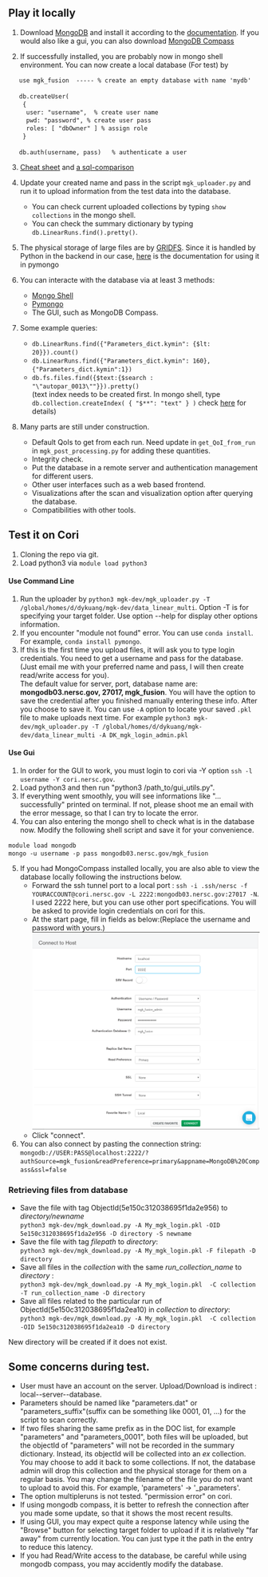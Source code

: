## Play it locally

1. Download [MongoDB](https://www.mongodb.com/what-is-mongodb) and install it according to the [documentation](https://docs.mongodb.com/manual/administration/install-community/). If you would also like a gui, you can also download [MongoDB Compass](https://www.mongodb.com/products/compass)

2. If successfully installed, you are probably now in mongo shell environment. You can now create a local database (For test) by   
```
   use mgk_fusion  ----- % create an empty database with name 'mydb'   

   db.createUser(   
    {   
     user: "username",  % create user name  
     pwd: "password", % create user pass  
     roles: [ "dbOwner" ] % assign role  
    }   
   
   db.auth(username, pass)   % authenticate a user    
```  

3. [Cheat sheet](https://blog.codecentric.de/files/2012/12/MongoDB-CheatSheet-v1_0.pdf) and [a sql-comparison](https://docs.mongodb.com/manual/reference/sql-comparison/ )  

4. Update your created name and pass in the script `mgk_uploader.py` and run it to upload information from the test data into the database.  
   * You can check current uploaded collections by typing `show collections` in the mongo shell.   
   * You can check the summary dictionary by typing `db.LinearRuns.find().pretty()`.

5. The physical storage of large files are by [GRIDFS](https://docs.mongodb.com/manual/core/gridfs/). Since it is handled by Python in the backend in our case, [here](https://api.mongodb.com/python/current/api/gridfs/index.html) is the documentation for using it in pymongo

6. You can interacte with the database via at least 3 methods:  
   * [Mongo Shell](https://docs.mongodb.com/manual/mongo/)  
   * [Pymongo](https://api.mongodb.com/python/current/api/index.html)  
   * The GUI, such as MongoDB Compass.  
   

7. Some example queries:  
   * `db.LinearRuns.find({"Parameters_dict.kymin": {$lt: 20}}).count()`   
   * `db.LinearRuns.find({"Parameters_dict.kymin": 160},{"Parameters_dict.kymin":1})`    
   * `db.fs.files.find({$text:{$search : "\"autopar_0013\""}}).pretty()`   
   (text index needs to be created first. In mongo shell, type `db.collection.createIndex( { "$**": "text" } )` check [here](https://docs.mongodb.com/v3.2/core/index-text/) for details) 
  
8. Many parts are still under construction.   
   * Default QoIs to get from each run.  Need update in `get_QoI_from_run` in `mgk_post_processing.py` for adding these quantities.    
   * Integrity check.  
   * Put the database in a remote server and authentication management for different users.    
   * Other user interfaces such as a web based frontend.    
   * Visualizations after the scan and visualization option after querying the database.  
   * Compatibilities with other tools.

## Test it on Cori

1. Cloning the repo via git.  
2. Load python3 via `module load python3` 

#### Use Command Line
1. Run the uploader by `python3 mgk-dev/mgk_uploader.py -T /global/homes/d/dykuang/mgk-dev/data_linear_multi`.  Option -T is for specifying your target folder. Use option --help for display other options information.  
2. If you encounter "module not found" error. You can use `conda install`. For example, `conda install pymongo`.  
3. If this is the first time you upload files, it will ask you to type login credentials. You need to get a username and pass for the database. (Just email me with your preferred name and pass, I will then create read/write access for you).  
The default value for server, port, database name are:  **mongodb03.nersc.gov, 27017, mgk_fusion**. You will have the option to save the credential after you finished manually entering these info.
After you choose to save it. You can use `-A` option to locate your saved `.pkl` file to make uploads next time. For example `python3 mgk-dev/mgk_uploader.py -T /global/homes/d/dykuang/mgk-dev/data_linear_multi -A DK_mgk_login_admin.pkl`
#### Use Gui
1. In order for the GUI to work, you must login to cori via -Y option `ssh -l username -Y cori.nersc.gov`.      
2. Load python3 and then run "python3 /path_to/gui_utils.py".    
3. If everything went smoothly, you will see informations like "... successfully" printed on terminal. If not, please shoot me an email with the error message, so that I can try to locate the error.  
4. You can also entering the mongo shell to check what is in the database now. Modify the following shell script and save it for your convenience.    
```
module load mongodb
mongo -u username -p pass mongodb03.nersc.gov/mgk_fusion
```       
5. If you had MongoCompass installed locally, you are also able to view the database locally following the instructions below.  
   * Forward the ssh tunnel port to a local port : `ssh -i .ssh/nersc -f YOURACCOUNT@cori.nersc.gov -L 2222:mongodb03.nersc.gov:27017 -N`. I used 2222 here, but you can use other port specifications.
    You will be asked to provide login credentials on cori for this.    
   * At the start page, fill in fields as below:(Replace the username and password with yours.)  
![picture](mongocompasslogin.png)     
   * Click "connect".      
6. You can also connect by pasting the connection string:  
`mongodb://USER:PASS@localhost:2222/?authSource=mgk_fusion&readPreference=primary&appname=MongoDB%20Compass&ssl=false`  
### Retrieving files from database    
* Save the file with tag ObjectId(5e150c312038695f1da2e956) to *directory/newname*  
`python3 mgk-dev/mgk_download.py -A My_mgk_login.pkl -OID 5e150c312038695f1da2e956 -D directory -S newname`  
* Save the file with tag *filepath* to *directory*:  
`python3 mgk-dev/mgk_download.py -A My_mgk_login.pkl -F filepath -D directory`    
* Save all files in the *collection* with the same *run_collection_name* to *directory* :  
`python3 mgk-dev/mgk_download.py -A My_mgk_login.pkl  -C collection -T run_collection_name -D directory`    
* Save all files related to the particular run of ObjectId(5e150c312038695f1da2ea10) in *collection* to *directory*:  
`python3 mgk-dev/mgk_download.py -A My_mgk_login.pkl  -C collection -OID 5e150c312038695f1da2ea10 -D directory`  

New directory will be created if it does not exist.

## Some concerns during test.
* User must have an account on the server. Upload/Download is indirect : local--server--database.  
* Parameters should be named like "parameters.dat" or "parameters_suffix"(suffix can be something like 0001, 01, ...) for the script to scan correctly.  
* If two files sharing the same prefix as in the DOC list, for example "parameters" and "parameters_0001", both files will be uploaded, but the objectId of "parameters" will not be recorded in the summary dictionary. Instead, its objectId will be
collected into an *ex* collection. You may choose to add it back to some collections. If not, the database admin will drop this collection and the physical storage for them on a regular basis. You may change the filename of the file you do not want to upload to avoid this.  For example, 'parameters' -> '_parameters'. 
* The option multipleruns is not tested. "permission error" on cori.
* If using mongodb compass, it is better to refresh the connection after you made some update, so that it shows the most recent results.  
* If using GUI, you may expect quite a response latency while using the "Browse" button for selecting target folder to upload if it is relatively "far away" from currently location. You can just type it the path in the entry to reduce this latency.  
* If you had Read/Write access to the database, be careful while using mongodb compass, you may accidently modify the database.  